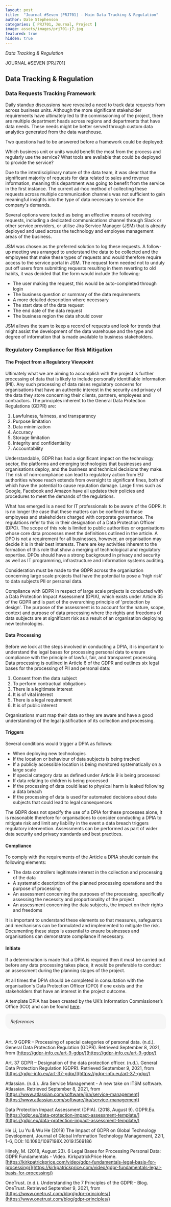 ```yaml
---
layout: post
title:  "Journal #Seven [PRJ701] - Main Data Tracking & Regulation" 
author: Dale Stephenson
categories: [ PRJ701, Journal, Project ]
image: assets/images/prj701-j7.jpg
featured: true
hidden: true
---
```

<i>Data Tracking & Regulation</i>

JOURNAL #SEVEN [PRJ701]

<h2>Data Tracking & Regulation</h2>
 
<h3>Data Requests Tracking Framework</h3>
 
Daily standup discussions have revealed a need to track data requests from across business units. Although the more significant stakeholder requirements have ultimately led to the commissioning of the project, there are multiple department heads across regions and departments that have data needs. These needs might be better served through custom data analytics generated from the data warehouse.
 
Two questions had to be answered before a framework could be deployed:
 
Which business unit or units would benefit the most from the process and regularly use the service?
What tools are available that could be deployed to provide the service?
 
Due to the interdisciplinary nature of the data team, it was clear that the significant majority of requests for data related to sales and revenue information, meaning this department was going to benefit from the service in the first instance. The current ad-hoc method of collecting these requests across multiple communication channels was not sufficient to gain meaningful insights into the type of data necessary to service the company's demands.
 
Several options were touted as being an effective means of receiving requests, including a dedicated communications channel through Slack or other service providers, or utilise Jira Service Manager (JSM) that is already deployed and used across the technology and employee management areas of the business.
 
JSM was chosen as the preferred solution to log these requests. A follow-up meeting was arranged to understand the data to be collected and the employees that make these types of requests and would therefore require access to the service portal in JSM. The request form needed not to unduly put off users from submitting requests resulting in them reverting to old habits, it was decided that the form would include the following:
 
- The user making the request, this would be auto-completed through login
- The business question or summary of the data requirements 
- A more detailed description where necessary 
- The start date of the data request
- The end date of the data request
- The business region the data should cover
 
JSM allows the team to keep a record of requests and look for trends that might assist the development of the data warehouse and the type and degree of information that is made available to business stakeholders.  
 
<h3>Regulatory Compliance for Risk Mitigation</h3>
 
<h4>The Project from a Regulatory Viewpoint</h4>

Ultimately what we are aiming to accomplish with the project is further processing of data that is likely to include personally identifiable information (PII). Any such processing of data raises regulatory concerns for organisations that have an authentic interest in the security and privacy of the data they store concerning their clients, partners, employees and contractors. The principles inherent to the General Data Protection Regulations (GDPR) are:
 
1. Lawfulness, fairness, and transparency
2. Purpose limitation
3. Data minimization
4. Accuracy
5. Storage limitation
6. Integrity and confidentiality
7. Accountability 
 
Understandable, GDPR has had a significant impact on the technology sector, the platforms and emerging technologies that businesses and organisations deploy, and the business and technical decisions they make. The risk of non-compliance can lead to regulatory action from EU authorities whose reach extends from oversight to significant fines, both of which have the potential to cause reputation damage. Large firms such as Google, Facebook and Amazon have all updates their policies and procedures to meet the demands of the regulations.
 
What has emerged is a need for IT professionals to be aware of the GDPR. It is no longer the case that these matters can be confined to those employees and stakeholders charged with corporate governance. The regulations refer to this in their designation of a Data Protection Officer (DPO). The scope of this role is limited to public authorities or organisations whose core data processes meet the definitions outlined in the article. A DPO is not a requirement for all businesses, however, an organisation may decide it is in their best interests. There are key activities inherent to the formation of this role that show a merging of technological and regulatory expertise. DPOs should have a strong background in privacy and security as well as IT programming, infrastructure and information systems auditing.  
 
Consideration must be made to the GDPR across the organisation concerning large scale projects that have the potential to pose a 'high risk' to data subjects PII or personal data.
 
Compliance with GDPR in respect of large scale projects is conducted with a Data Protection Impact Assessment (DPIA), which exists under Article 35 of the GDPR and is part of the overarching principle of 'protection by design'. The purpose of the assessment is to account for the nature, scope, context and purpose of data processing where the rights and freedoms of data subjects are at significant risk as a result of an organisation deploying new technologies.
 
<h4>Data Processing</h4>
 
Before we look at the steps involved in conducting a DPIA, it is important to understand the legal bases for processing personal data to ensure compliance with the principle of lawful, fair, and transparent processing. Data processing is outlined in Article 6 of the GDPR and outlines six legal bases for the processing of PII and personal data:
 
1. Consent from the data subject 
2. To perform contractual obligations
3. There is a legitimate interest 
4. It is of vital interest 
5. There is a legal requirement
6. It is of public interest 
 
Organisations must map their data so they are aware and have a good understanding of the legal justification of its collection and processing.
 
<h4>Triggers</h4>
 
Several conditions would trigger a DPIA as follows:
 
- When deploying new technologies
- If the location or behaviour of data subjects is being tracked
- If a publicly accessible location is being monitored systematically on a large scale
- If special category data as defined under Article 9 is being processed
- If data relating to children is being processed
- If the processing of data could lead to physical harm is leaked following a data breach
- If the processing of data is used for automated decisions about data subjects that could lead to legal consequences 
 
The GDPR does not specify the use of a DPIA for these processes alone, it is reasonable therefore for organisations to consider conducting a DPIA to mitigate risk and limit any liability in the event a data breach triggers regulatory intervention. Assessments can be performed as part of wider data security and privacy standards and best practices.
 
<h4>Compliance</h4>
 
To comply with the requirements of the Article a DPIA should contain the following elements:
 
- The data controllers legitimate interest in the collection and processing of the data 
- A systematic description of the planned processing operations and the purpose of processing
- An assessment concerning the purposes of the processing, specifically assessing the necessity and proportionality of the project
- An assessment concerning the data subjects, the impact on their rights and freedoms
 
It is important to understand these elements so that measures, safeguards and mechanisms can be formulated and implemented to mitigate the risk. Documenting these steps is essential to ensure businesses and organisations can demonstrate compliance if necessary.
 
<h4>Initiate</h4>
 
If a determination is made that a DPIA is required then it must be carried out before any data processing takes place, it would be preferable to conduct an assessment during the planning stages of the project.
 
At all times the DPIA should be completed in consultation with the organisation's Data Protection Officer (DPO) if one exists and the stakeholders that have an interest in the project outcome.  
 
A template DPIA has been created by the UK’s Information Commissioner’s Office (ICO) and can be found <a href="https://gdpr.eu/wp-content/uploads/2019/03/dpia-template-v1.pdf" target="_blank">here</a>.

<div style="background-color: #f6f6f6; padding: 1rem; border-radius: 10px 20px;"> 
    <i>References</i>
</div>
<br>

Art. 9 GDPR – Processing of special categories of personal data. (n.d.). General Data Protection Regulation (GDPR). Retrieved September 8, 2021, from [https://gdpr-info.eu/art-9-gdpr/](https://gdpr-info.eu/art-9-gdpr/)

Art. 37 GDPR – Designation of the data protection officer. (n.d.). General Data Protection Regulation (GDPR). Retrieved September 9, 2021, from [https://gdpr-info.eu/art-37-gdpr/](https://gdpr-info.eu/art-37-gdpr/)

Atlassian. (n.d.). Jira Service Management - A new take on ITSM software. Atlassian. Retrieved September 8, 2021, from [https://www.atlassian.com/software/jira/service-management](https://www.atlassian.com/software/jira/service-management)

Data Protection Impact Assessment (DPIA). (2018, August 9). GDPR.Eu. [https://gdpr.eu/data-protection-impact-assessment-template/](https://gdpr.eu/data-protection-impact-assessment-template/)

He Li, Lu Yu & Wu He (2019) The Impact of GDPR on Global Technology Development, Journal of Global Information Technology Management, 22:1, 1-6, DOI: 10.1080/1097198X.2019.1569186 

Hinely, M. (2018, August 23). 6 Legal Bases for Processing Personal Data: GDPR Fundamentals - Video. KirkpatrickPrice Home. [https://kirkpatrickprice.com/video/gdpr-fundamentals-legal-basis-for-processing/](https://kirkpatrickprice.com/video/gdpr-fundamentals-legal-basis-for-processing/)

OneTrust. (n.d.). Understanding the 7 Principles of the GDPR - Blog. OneTrust. Retrieved September 9, 2021, from [https://www.onetrust.com/blog/gdpr-principles/](https://www.onetrust.com/blog/gdpr-principles/)